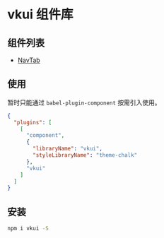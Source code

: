# vkui 组件库

## 组件列表
- [NavTab](https://github.com/wenjayliu/vkui/tree/dev/examples/docs/navbar.md)

## 使用
暂时只能通过 `babel-plugin-component` 按需引入使用。
``` json
{
  "plugins": [
    [
      "component",
      {
        "libraryName": "vkui",
        "styleLibraryName": "theme-chalk"
      },
      "vkui"
    ]
  ]
}
```

## 安装
``` bash
npm i vkui -S
```
